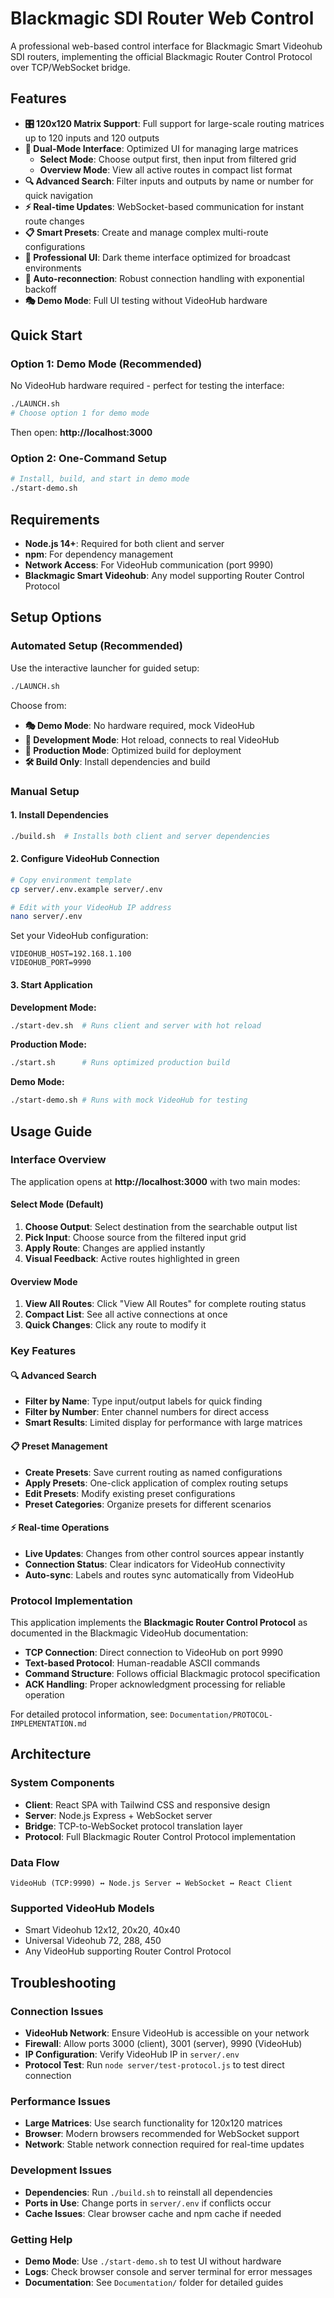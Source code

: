 # Blackmagic SDI Router Web Control

A professional web-based control interface for Blackmagic Smart Videohub SDI routers, implementing the official Blackmagic Router Control Protocol over TCP/WebSocket bridge.

## Features

- **🎛️ 120x120 Matrix Support**: Full support for large-scale routing matrices up to 120 inputs and 120 outputs
- **🎯 Dual-Mode Interface**: Optimized UI for managing large matrices
  - **Select Mode**: Choose output first, then input from filtered grid  
  - **Overview Mode**: View all active routes in compact list format
- **🔍 Advanced Search**: Filter inputs and outputs by name or number for quick navigation
- **⚡ Real-time Updates**: WebSocket-based communication for instant route changes
- **📋 Smart Presets**: Create and manage complex multi-route configurations
- **🌙 Professional UI**: Dark theme interface optimized for broadcast environments
- **🔄 Auto-reconnection**: Robust connection handling with exponential backoff
- **🎭 Demo Mode**: Full UI testing without VideoHub hardware

## Quick Start

### Option 1: Demo Mode (Recommended)
No VideoHub hardware required - perfect for testing the interface:

```bash
./LAUNCH.sh
# Choose option 1 for demo mode
```

Then open: **http://localhost:3000**

### Option 2: One-Command Setup
```bash
# Install, build, and start in demo mode
./start-demo.sh
```

## Requirements

- **Node.js 14+**: Required for both client and server
- **npm**: For dependency management  
- **Network Access**: For VideoHub communication (port 9990)
- **Blackmagic Smart Videohub**: Any model supporting Router Control Protocol

## Setup Options

### Automated Setup (Recommended)
Use the interactive launcher for guided setup:

```bash
./LAUNCH.sh
```

Choose from:
- **🎭 Demo Mode**: No hardware required, mock VideoHub
- **🔧 Development Mode**: Hot reload, connects to real VideoHub  
- **🚀 Production Mode**: Optimized build for deployment
- **🛠️ Build Only**: Install dependencies and build

### Manual Setup

#### 1. Install Dependencies
```bash
./build.sh  # Installs both client and server dependencies
```

#### 2. Configure VideoHub Connection
```bash
# Copy environment template
cp server/.env.example server/.env

# Edit with your VideoHub IP address
nano server/.env
```

Set your VideoHub configuration:
```env
VIDEOHUB_HOST=192.168.1.100
VIDEOHUB_PORT=9990
```

#### 3. Start Application

**Development Mode:**
```bash
./start-dev.sh  # Runs client and server with hot reload
```

**Production Mode:**
```bash
./start.sh      # Runs optimized production build
```

**Demo Mode:**
```bash
./start-demo.sh # Runs with mock VideoHub for testing
```

## Usage Guide

### Interface Overview
The application opens at **http://localhost:3000** with two main modes:

#### Select Mode (Default)
1. **Choose Output**: Select destination from the searchable output list
2. **Pick Input**: Choose source from the filtered input grid  
3. **Apply Route**: Changes are applied instantly
4. **Visual Feedback**: Active routes highlighted in green

#### Overview Mode
1. **View All Routes**: Click "View All Routes" for complete routing status
2. **Compact List**: See all active connections at once
3. **Quick Changes**: Click any route to modify it

### Key Features

#### 🔍 Advanced Search
- **Filter by Name**: Type input/output labels for quick finding
- **Filter by Number**: Enter channel numbers for direct access
- **Smart Results**: Limited display for performance with large matrices

#### 📋 Preset Management
- **Create Presets**: Save current routing as named configurations
- **Apply Presets**: One-click application of complex routing setups
- **Edit Presets**: Modify existing preset configurations
- **Preset Categories**: Organize presets for different scenarios

#### ⚡ Real-time Operations
- **Live Updates**: Changes from other control sources appear instantly
- **Connection Status**: Clear indicators for VideoHub connectivity
- **Auto-sync**: Labels and routes sync automatically from VideoHub

### Protocol Implementation

This application implements the **Blackmagic Router Control Protocol** as documented in the Blackmagic VideoHub documentation:

- **TCP Connection**: Direct connection to VideoHub on port 9990
- **Text-based Protocol**: Human-readable ASCII commands
- **Command Structure**: Follows official Blackmagic protocol specification
- **ACK Handling**: Proper acknowledgment processing for reliable operation

For detailed protocol information, see: `Documentation/PROTOCOL-IMPLEMENTATION.md`

## Architecture

### System Components
- **Client**: React SPA with Tailwind CSS and responsive design
- **Server**: Node.js Express + WebSocket server
- **Bridge**: TCP-to-WebSocket protocol translation layer
- **Protocol**: Full Blackmagic Router Control Protocol implementation

### Data Flow
```
VideoHub (TCP:9990) ↔ Node.js Server ↔ WebSocket ↔ React Client
```

### Supported VideoHub Models
- Smart Videohub 12x12, 20x20, 40x40
- Universal Videohub 72, 288, 450
- Any VideoHub supporting Router Control Protocol

## Troubleshooting

### Connection Issues
- **VideoHub Network**: Ensure VideoHub is accessible on your network
- **Firewall**: Allow ports 3000 (client), 3001 (server), 9990 (VideoHub)
- **IP Configuration**: Verify VideoHub IP in `server/.env`
- **Protocol Test**: Run `node server/test-protocol.js` to test direct connection

### Performance Issues
- **Large Matrices**: Use search functionality for 120x120 matrices
- **Browser**: Modern browsers recommended for WebSocket support
- **Network**: Stable network connection required for real-time updates

### Development Issues
- **Dependencies**: Run `./build.sh` to reinstall all dependencies
- **Ports in Use**: Change ports in `server/.env` if conflicts occur
- **Cache Issues**: Clear browser cache and npm cache if needed

### Getting Help
- **Demo Mode**: Use `./start-demo.sh` to test UI without hardware
- **Logs**: Check browser console and server terminal for error messages
- **Documentation**: See `Documentation/` folder for detailed guides